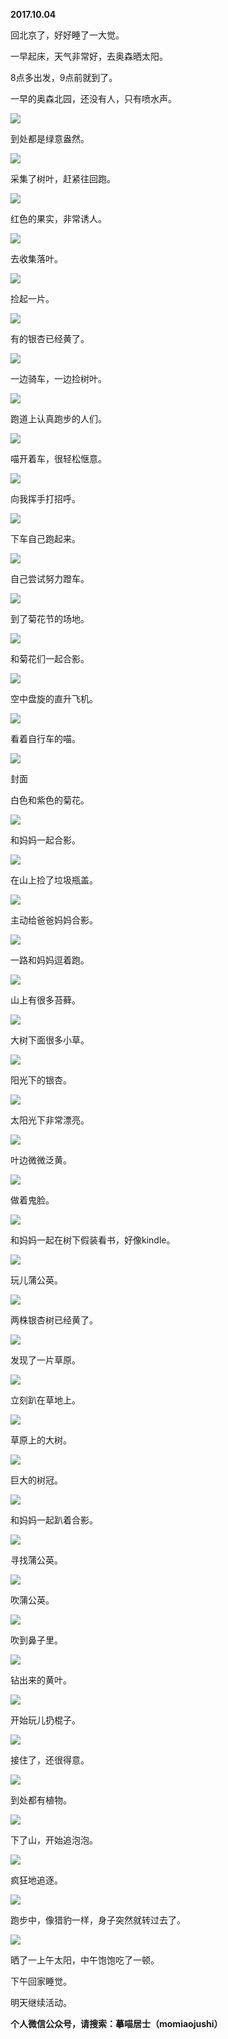 
          
            
**2017.10.04**

回北京了，好好睡了一大觉。

一早起床，天气非常好，去奥森晒太阳。

8点多出发，9点前就到了。

一早的奥森北园，还没有人，只有喷水声。




![](img/51001-5aab1486dcc3bbf8.jpg)




到处都是绿意盎然。




![](img/51001-72e54bdaa6aa17a0.jpg)




采集了树叶，赶紧往回跑。




![](img/51001-d6ccc04ff24c2ab5.jpg)




红色的果实，非常诱人。




![](img/51001-a06da4d46df8e154.jpg)




去收集落叶。




![](img/51001-a0b582651c05f8bd.jpg)




捡起一片。




![](img/51001-03d6f7471f51746c.jpg)




有的银杏已经黄了。




![](img/51001-f273c47aa538b200.jpg)




一边骑车，一边捡树叶。




![](img/51001-a3ce6c724156d1ad.jpg)




跑道上认真跑步的人们。




![](img/51001-3c818a9b16ac4c1c.jpg)




喵开着车，很轻松惬意。




![](img/51001-16d693f8e95b53ea.jpg)




向我挥手打招呼。




![](img/51001-36a9f3bf2b84e79c.jpg)




下车自己跑起来。




![](img/51001-598e38f338534f54.jpg)




自己尝试努力蹬车。




![](img/51001-0e47e286d17eb44c.jpg)




到了菊花节的场地。




![](img/51001-764a3de8dc8ee9a7.jpg)




和菊花们一起合影。




![](img/51001-61e4d9cdd6728ed4.jpg)




空中盘旋的直升飞机。




![](img/51001-7f9b4c213eebabf1.jpg)




看着自行车的喵。




![](img/51001-19c8dd2f533cbbd2.jpg)

封面


白色和紫色的菊花。




![](img/51001-21b7f2d902a2275b.jpg)




和妈妈一起合影。




![](img/51001-b940be07056b39dc.jpg)




在山上捡了垃圾瓶盖。




![](img/51001-851a28f2f74ddcd6.jpg)




主动给爸爸妈妈合影。




![](img/51001-a2d9114a9adbb438.jpg)




一路和妈妈逗着跑。




![](img/51001-865d7affa564beaf.jpg)




山上有很多苔藓。




![](img/51001-1ef971f98329dda4.jpg)




大树下面很多小草。




![](img/51001-aa0d104c2892860b.jpg)




阳光下的银杏。




![](img/51001-bc147da95ac6e48d.jpg)




太阳光下非常漂亮。




![](img/51001-9cbc44df5bd582f1.jpg)




叶边微微泛黄。




![](img/51001-9a9da05cce9cb735.jpg)




做着鬼脸。




![](img/51001-6aabece0f38365c3.jpg)




和妈妈一起在树下假装看书，好像kindle。




![](img/51001-334dda1605a60b31.jpg)




玩儿蒲公英。




![](img/51001-c7262afe33ab79bc.jpg)




两株银杏树已经黄了。




![](img/51001-9de11d8e6806d478.jpg)




发现了一片草原。




![](img/51001-7175f3ec55e58096.jpg)




立刻趴在草地上。




![](img/51001-c8ee28b1f8fd5bc0.jpg)




草原上的大树。




![](img/51001-6cca1b5b69504a4f.jpg)




巨大的树冠。




![](img/51001-8eba93aac6c330e4.jpg)




和妈妈一起趴着合影。




![](img/51001-447b985c2006b4ae.jpg)




寻找蒲公英。




![](img/51001-4f630fe1f79436ea.jpg)




吹蒲公英。




![](img/51001-6b1be098c44ddbd4.jpg)




吹到鼻子里。




![](img/51001-653086e80d3a248d.jpg)




钻出来的黄叶。




![](img/51001-256d6c953677d28d.jpg)




开始玩儿扔棍子。




![](img/51001-1035e7e628fe97fd.jpg)




接住了，还很得意。




![](img/51001-6cc1e067940cbfad.jpg)




到处都有植物。




![](img/51001-588a0a160fc09f9f.jpg)




下了山，开始追泡泡。




![](img/51001-a392981ee82d04ad.jpg)




疯狂地追逐。




![](img/51001-3b5db33fae8d2c99.jpg)




跑步中，像猎豹一样，身子突然就转过去了。




![](img/51001-cf6d22e6e4af2416.jpg)




晒了一上午太阳，中午饱饱吃了一顿。

下午回家睡觉。

明天继续活动。


**个人微信公众号，请搜索：摹喵居士（momiaojushi）**

          
        